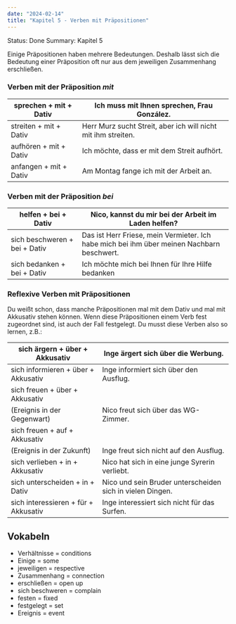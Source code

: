 ```yaml
---
date: "2024-02-14"
title: "Kapitel 5 - Verben mit Präpositionen"
---
```


Status: Done
Summary: Kapitel 5

Einige Präpositionen haben mehrere Bedeutungen. Deshalb lässt sich die Bedeutung einer Präposition oft nur aus dem jeweiligen Zusammenhang erschließen. 

### Verben mit der Präposition *mit*

| sprechen + mit + Dativ | Ich muss mit Ihnen sprechen, Frau González.  |
| --- | --- |
| streiten + mit + Dativ | Herr Murz sucht Streit, aber ich will nicht mit ihm streiten.  |
| aufhören + mit + Dativ | Ich möchte, dass er mit dem Streit aufhört.  |
| anfangen + mit + Dativ | Am Montag fange ich mit der Arbeit an.   |

### Verben mit der Präposition *bei*

| helfen + bei + Dativ | Nico, kannst du mir bei der Arbeit im Laden helfen?  |
| --- | --- |
| sich beschweren + bei + Dativ | Das ist Herr Friese, mein Vermieter. Ich habe mich bei ihm über meinen Nachbarn beschwert. |
| sich bedanken + bei + Dativ | Ich möchte mich bei Ihnen für Ihre Hilfe bedanken |

### Reflexive Verben mit Präpositionen

Du weißt schon, dass manche Präpositionen mal mit dem Dativ und mal mit Akkusativ stehen können. Wenn diese Präpositionen einem Verb fest zugeordnet sind, ist auch der Fall festgelegt. Du musst diese Verben also so lernen, z.B.:

| sich ärgern + über + Akkusativ | Inge ärgert sich über die Werbung.  |
| --- | --- |
| sich informieren + über + Akkusativ | Inge informiert sich über den Ausflug. |
| sich freuen + über + Akkusativ 
(Ereignis in der Gegenwart) | Nico freut sich über das WG-Zimmer. |
| sich freuen + auf + Akkusativ
(Ereignis in der Zukunft) | Inge freut sich nicht auf den Ausflug. |
| sich verlieben + in + Akkusativ | Nico hat sich in eine junge Syrerin verliebt. |
| sich unterscheiden + in + Dativ | Nico und sein Bruder unterscheiden sich in vielen Dingen.  |
| sich interessieren + für + Akkusativ | Inge interessiert sich nicht für das Surfen.  |

## Vokabeln

- Verhältnisse = conditions
- Einige = some
- jeweiligen = respective
- Zusammenhang = connection
- erschließen = open up
- sich beschweren = complain
- festen = fixed
- festgelegt = set
- Ereignis = event